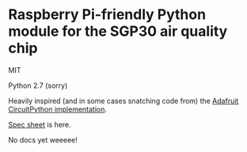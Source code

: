 # Raspberry Pi-friendly Python module for the SGP30 air quality chip

MIT

Python 2.7 (sorry)

Heavily inspired (and in some cases snatching code from) the [Adafruit CircuitPython implementation](https://github.com/adafruit/Adafruit_CircuitPython_SGP30/).

[Spec sheet](https://www.mouser.com/ds/2/682/Sensirion_Gas_Sensors_SGP30_Datasheet_EN-1148053.pdf) is here.

No docs yet weeeee!
